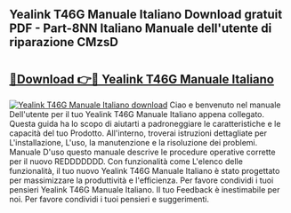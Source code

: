 ## Yealink T46G Manuale Italiano Download gratuit PDF - Part-8NN Italiano Manuale dell'utente di riparazione CMzsD

# <h2><a href="http://dfeexp.blite.top/?on=Yealink+T46G+Manuale+Italiano">🔗Download 👉🔴 Yealink T46G Manuale Italiano</a></h2>

[![Yealink T46G Manuale Italiano download](https://i.imgur.com/lujVjoI.png)](http://dfeexp.blite.top/?on=Yealink+T46G+Manuale+Italiano)
Ciao e benvenuto nel manuale Dell'utente per il tuo Yealink T46G Manuale Italiano appena collegato. Questa guida ha lo scopo di aiutarti a padroneggiare le caratteristiche e le capacità del tuo Prodotto. All'interno, troverai istruzioni dettagliate per L'installazione, L'uso, la manutenzione e la risoluzione dei problemi. Manuale D'uso questo manuale descrive le procedure operative corrette per il nuovo REDDDDDDD. Con funzionalità come L'elenco delle funzionalità, il tuo nuovo Yealink T46G Manuale Italiano è stato progettato per massimizzare la produttività e l'efficienza. Per favore condividi i tuoi pensieri Yealink T46G Manuale Italiano. Il tuo Feedback è inestimabile per noi. Per favore condividi i tuoi pensieri e suggerimenti.
